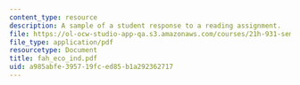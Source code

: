 ```yaml
---
content_type: resource
description: A sample of a student response to a reading assignment.
file: https://ol-ocw-studio-app-qa.s3.amazonaws.com/courses/21h-931-seminar-in-historical-methods-spring-2004/a985abfe395719fced85b1a292362717_fah_eco_ind.pdf
file_type: application/pdf
resourcetype: Document
title: fah_eco_ind.pdf
uid: a985abfe-3957-19fc-ed85-b1a292362717
---
```

